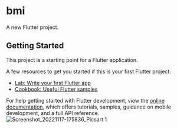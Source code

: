# bmi

A new Flutter project.

## Getting Started

This project is a starting point for a Flutter application.

A few resources to get you started if this is your first Flutter project:

- [Lab: Write your first Flutter app](https://docs.flutter.dev/get-started/codelab)
- [Cookbook: Useful Flutter samples](https://docs.flutter.dev/cookbook)

For help getting started with Flutter development, view the
[online documentation](https://docs.flutter.dev/), which offers tutorials,
samples, guidance on mobile development, and a full API reference.
![Screenshot_20221117-175836_Picsart 1](https://user-images.githubusercontent.com/98404576/202481743-384011b7-2af0-4ec4-8f0e-80fa1dd8ec3e.jpg)

